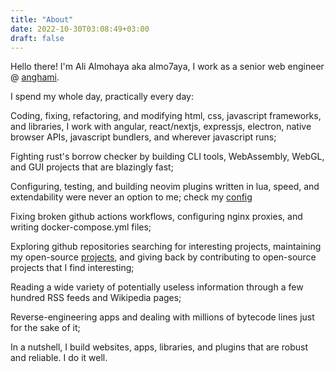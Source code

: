 ```yaml
---
title: "About"
date: 2022-10-30T03:08:49+03:00
draft: false
---
```


Hello there! I'm Ali Almohaya aka almo7aya, I work as a senior web engineer @ [anghami](https://anghami.com).

I spend my whole day, practically every day:

Coding, fixing, refactoring, and modifying html, css, javascript frameworks, and libraries, I work with angular, react/nextjs, expressjs, electron, native browser APIs, javascript bundlers, and wherever javascript runs;

Fighting rust's borrow checker by building CLI tools, WebAssembly, WebGL, and GUI projects that are blazingly fast;

Configuring, testing, and building neovim plugins written in lua, speed, and extendability were never an option to me; 
check my [config](https://github.com/Almo7aya/dotfiles/blob/master/.config/lvim/config.lua)

Fixing broken github actions workflows, configuring nginx proxies, and writing docker-compose.yml files;

Exploring github repositories searching for interesting projects, maintaining my open-source [projects](https://github.com/almo7aya), and giving back by contributing to open-source projects that I find interesting;

Reading a wide variety of potentially useless information through a few hundred RSS feeds and Wikipedia pages;

Reverse-engineering apps and dealing with millions of bytecode lines just for the sake of it;

In a nutshell, I build websites, apps, libraries, and plugins that are robust and reliable. I do it well.

